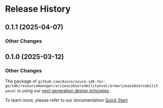 # Release History

## 0.1.1 (2025-04-07)
### Other Changes


## 0.1.0 (2025-03-12)
### Other Changes

The package of `github.com/Azure/azure-sdk-for-go/sdk/resourcemanager/arizeaiobservabilityeval/armarizeaiobservabilityeval` is using our [next generation design principles](https://azure.github.io/azure-sdk/general_introduction.html).

To learn more, please refer to our documentation [Quick Start](https://aka.ms/azsdk/go/mgmt).